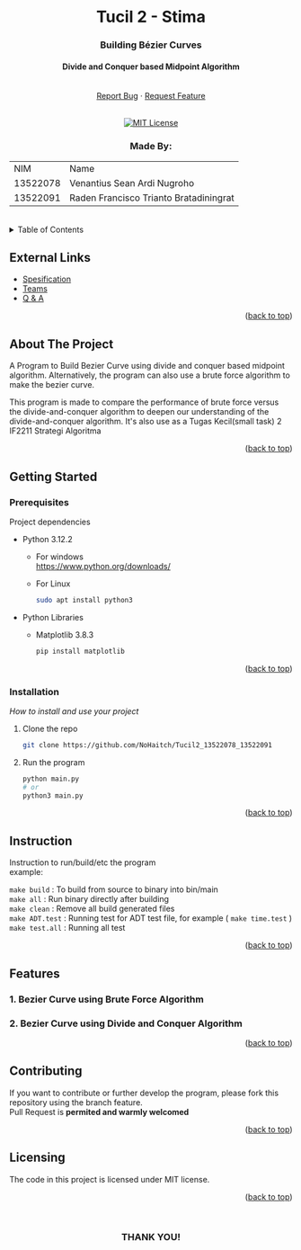 <!-- Back to Top Link-->
<a name="readme-top"></a>


<br />
<div align="center">
  <h1 align="center">Tucil 2 - Stima</h1>

  <p align="center">
    <h3> Building Bézier Curves</h3>
    <h4> Divide and Conquer based Midpoint Algorithm</h4>
    <br/>
    <!-- IMAGE OR LOGO -->
    <!-- <img src="" alt="Project Logo // Team Picture // etc">
    <br/>
    <br/> -->
    <a href="https://github.com/NoHaitch/Tucil2_13522078_13522091/issues">Report Bug</a>
    ·
    <a href="https://github.com/NoHaitch/Tucil2_13522078_13522091/issues">Request Feature</a>
<br>
<br>

[![MIT License][license-shield]][license-url]

  </p>
</div>

<!-- CONTRIBUTOR -->
<div align="center" id="contributor">
  <strong>
    <h3>Made By:</h3>
    <table align="center">
      <tr>
        <td>NIM</td>
        <td>Name</td>
      </tr>
      <tr>
        <td>13522078</td>
        <td>Venantius Sean Ardi Nugroho</td>
      </tr>
      <tr>
        <td>13522091</td>
        <td>Raden Francisco Trianto Bratadiningrat</td>
      </tr>
    </table>
  </strong>
  <br>
</div>



<!-- TABLE OF CONTENTS -->
<details>
  <summary>Table of Contents</summary>
  <ol>
    <li>
      <a href="#about-the-project">About The Project</a>
    </li>
    <li>
      <a href="#getting-started">Getting Started</a>
      <ul>
        <li><a href="#prerequisites">Prerequisites</a></li>
        <li><a href="#installation">Installation</a></li>
        <li><a href="#instruction">Instruction</a></li>
        <li>
        <details>
          <summary><a href="#features">Features</a></summary>
          <ol>
            <li><a href="#1-bezier-curve-using-brute-force-algorithm">Features - 1</a></li>
            <li><a href="#2-bezier-curve-using-divide-and-conquer-algorithm">Features - 2</a></li>
          <ol>
        </details>
        </li>
      </ul>
    </li>
    <li><a href="#contributing">Contributing</a></li>
    <li><a href="#license">License</a></li>
  </ol>
</details>

## External Links

- [Spesification](https://docs.google.com/document/d/161qTQR5PzjQUIsoLO00A0Rp1dvsahrXY2Dk-fSmJl2o/edit)
- [Teams](https://docs.google.com/spreadsheets/d/1l0N4GmLJvbCMuhGsU8czeN79HCFo6wrdrv2hDVWERO4/edit#gid=0)
- [Q & A](https://docs.google.com/spreadsheets/d/1egeULRNv3ZrCrRexrbi7G4GkKwi_9KGasFIPAnhODfw/edit)

<p align="right">(<a href="#readme-top">back to top</a>)</p>

<!-- ABOUT THE PROJECT -->
## About The Project

A Program to Build Bezier Curve using divide and conquer based midpoint algorithm. Alternatively, the program can also use a brute force algorithm to make the bezier curve. 

This program is made to compare the performance of brute force versus the divide-and-conquer algorithm to deepen our understanding of the divide-and-conquer algorithm. It's also use as a Tugas Kecil(small task) 2 IF2211 Strategi Algoritma 

<p align="right">(<a href="#readme-top">back to top</a>)</p>


<!-- GETTING STARTED -->
## Getting Started

### Prerequisites

Project dependencies  


* Python 3.12.2
  - For windows    
     https://www.python.org/downloads/  

  - For Linux
    ```sh
    sudo apt install python3
    ```

* Python Libraries
  - Matplotlib 3.8.3  
    ```sh
    pip install matplotlib
    ```

<p align="right">(<a href="#readme-top">back to top</a>)</p>

### Installation

_How to install and use your project_

1. Clone the repo
   ```sh
   git clone https://github.com/NoHaitch/Tucil2_13522078_13522091
   ```
2. Run the program
   ```sh
   python main.py
   # or
   python3 main.py
   ```


<p align="right">(<a href="#readme-top">back to top</a>)</p>

<!-- INSTURCTION -->
## Instruction
Instruction to run/build/etc the program  
example: 

`make build` : To build from source to binary into bin/main  
`make all` : Run binary directly after building   
`make clean` : Remove all build generated files  
`make ADT.test` : Running test for ADT test file, for example ( `make time.test` )  
`make test.all` : Running all test  


<p align="right">(<a href="#readme-top">back to top</a>)</p>

<!-- FEATURES -->
## Features

### 1. Bezier Curve using Brute Force Algorithm


### 2. Bezier Curve using Divide and Conquer Algorithm

<p align="right">(<a href="#readme-top">back to top</a>)</p>


<!-- CONTRIBUTING -->
## Contributing

If you want to contribute or further develop the program, please fork this repository using the branch feature.  
Pull Request is **permited and warmly welcomed**

<p align="right">(<a href="#readme-top">back to top</a>)</p>



<!-- LICENSE -->
## Licensing

The code in this project is licensed under MIT license.  
<!-- Add other targeted langguage: Code dalam projek ini berada di bawah lisensi MIT. -->


<!-- SPECIAL THANKS AND/OR CREDITS -->
<!-- ## Special Thanks
- [Best-README-Template](https://github.com/othneildrew/Best-README-Template) by othneildrew -->

<p align="right">(<a href="#readme-top">back to top</a>)</p>

<br>
<h3 align="center"> THANK YOU! </h3>

<!-- MARKDOWN LINKS & IMAGES -->
<!-- https://www.markdownguide.org/basic-syntax/#reference-style-links -->
[issues-url]: https://github.com/NoHaitch/Tucil2_13522078_13522091/issues
[license-shield]: https://img.shields.io/github/license/othneildrew/Best-README-Template.svg?style=for-the-badge
[license-url]: https://github.com/NoHaitch/Tucil2_13522078_13522091/blob/main/LICENSE
